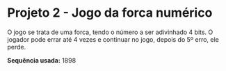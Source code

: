 # Projeto 2 - Jogo da forca numérico

O jogo se trata de uma forca, tendo o número a ser adivinhado 4 bits. O jogador pode errar até 4 vezes e continuar no jogo, depois do 5º erro, ele perde.

**Sequência usada:** 1898